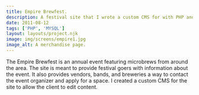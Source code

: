 ```yaml
---
title: Empire Brewfest.
description: A festival site that I wrote a custom CMS for with PHP and MYSQL.
date: 2011-08-12
tags: ['PHP', 'MYSQL']
layout: layouts/project.njk
image: img/screens/empire1.jpg
image_alt: A merchandise page.
---
```

The Empire Brewfest is an annual event featuring microbrews from around the area. The site is meant to provide festival goers with information about the event. It also provides vendors, bands, and breweries a way to contact the event organizer and apply for a space. I created a custom CMS for the site to allow the client to edit content.

